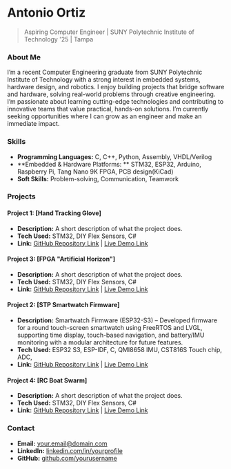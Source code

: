 # Antonio Ortiz

> Aspiring Computer Engineer | SUNY Polytechnic Institute of Technology '25 | Tampa

### About Me
I’m a recent Computer Engineering graduate from SUNY Polytechnic Institute of Technology with a strong interest in embedded systems, hardware design, and robotics. I enjoy building projects that bridge software and hardware, solving real-world problems through creative engineering. I’m passionate about learning cutting-edge technologies and contributing to innovative teams that value practical, hands-on solutions. I’m currently seeking opportunities where I can grow as an engineer and make an immediate impact.

### Skills
*   **Programming Languages:** C, C++, Python, Assembly, VHDL/Verilog
*   **Embedded & Hardware Platforms: ** STM32, ESP32, Arduino, Raspberry Pi, Tang Nano 9K FPGA, PCB design(KiCad)
*   **Soft Skills:** Problem-solving, Communication, Teamwork

### Projects

#### Project 1: [Hand Tracking Glove]
*   **Description:** A short description of what the project does.
*   **Tech Used:** STM32, DIY Flex Sensors, C#
*   **Link:** [GitHub Repository Link](#) | [Live Demo Link](#)

#### Project 3: [FPGA "Artificial Horizon"]
*   **Description:** A short description of what the project does.
*   **Tech Used:** STM32, DIY Flex Sensors, C#
*   **Link:** [GitHub Repository Link](#) | [Live Demo Link](#)

#### Project 2: [STP Smartwatch Firmware]
*   **Description:** Smartwatch Firmware (ESP32-S3) – Developed firmware for a round touch-screen smartwatch using FreeRTOS and LVGL, supporting time display, touch-based navigation, and battery/IMU monitoring with a modular architecture for future features.
*   **Tech Used:** ESP32 S3, ESP-IDF, C, QMI8658 IMU, CST816S Touch chip, ADC,
*   **Link:** [GitHub Repository Link](#) | [Live Demo Link](#)

#### Project 4: [RC Boat Swarm]
*   **Description:** A short description of what the project does.
*   **Tech Used:** STM32, DIY Flex Sensors, C#
*   **Link:** [GitHub Repository Link](#) | [Live Demo Link](#)

  
### Contact
*   **Email:** your.email@domain.com
*   **LinkedIn:** [linkedin.com/in/yourprofile](https://linkedin.com/in/yourprofile)
*   **GitHub:** [github.com/yourusername](https://github.com/yourusername)
